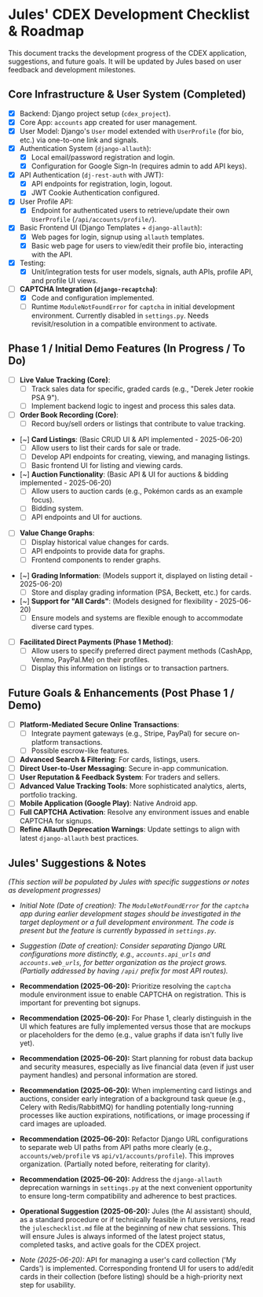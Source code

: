 # Jules' CDEX Development Checklist & Roadmap

This document tracks the development progress of the CDEX application, suggestions, and future goals. It will be updated by Jules based on user feedback and development milestones.

## Core Infrastructure & User System (Completed)

- [x] Backend: Django project setup (`cdex_project`).
- [x] Core App: `accounts` app created for user management.
- [x] User Model: Django's `User` model extended with `UserProfile` (for bio, etc.) via one-to-one link and signals.
- [x] Authentication System (`django-allauth`):
    - [x] Local email/password registration and login.
    - [x] Configuration for Google Sign-In (requires admin to add API keys).
- [x] API Authentication (`dj-rest-auth` with JWT):
    - [x] API endpoints for registration, login, logout.
    - [x] JWT Cookie Authentication configured.
- [x] User Profile API:
    - [x] Endpoint for authenticated users to retrieve/update their own `UserProfile` (`/api/accounts/profile/`).
- [x] Basic Frontend UI (Django Templates + `django-allauth`):
    - [x] Web pages for login, signup using `allauth` templates.
    - [x] Basic web page for users to view/edit their profile bio, interacting with the API.
- [x] Testing:
    - [x] Unit/integration tests for user models, signals, auth APIs, profile API, and profile UI views.
- [ ] **CAPTCHA Integration (`django-recaptcha`)**:
    - [x] Code and configuration implemented.
    - [ ] Runtime `ModuleNotFoundError` for `captcha` in initial development environment. Currently disabled in `settings.py`. Needs revisit/resolution in a compatible environment to activate.

## Phase 1 / Initial Demo Features (In Progress / To Do)

- [ ] **Live Value Tracking (Core)**:
    - [ ] Track sales data for specific, graded cards (e.g., "Derek Jeter rookie PSA 9").
    - [ ] Implement backend logic to ingest and process this sales data.
- [ ] **Order Book Recording (Core)**:
    - [ ] Record buy/sell orders or listings that contribute to value tracking.
- [~] **Card Listings**: (Basic CRUD UI & API implemented - 2025-06-20)
    - [ ] Allow users to list their cards for sale or trade.
    - [ ] Develop API endpoints for creating, viewing, and managing listings.
    - [ ] Basic frontend UI for listing and viewing cards.
- [~] **Auction Functionality**: (Basic API & UI for auctions & bidding implemented - 2025-06-20)
    - [ ] Allow users to auction cards (e.g., Pokémon cards as an example focus).
    - [ ] Bidding system.
    - [ ] API endpoints and UI for auctions.
- [ ] **Value Change Graphs**:
    - [ ] Display historical value changes for cards.
    - [ ] API endpoints to provide data for graphs.
    - [ ] Frontend components to render graphs.
- [~] **Grading Information**: (Models support it, displayed on listing detail - 2025-06-20)
    - [ ] Store and display grading information (PSA, Beckett, etc.) for cards.
- [~] **Support for "All Cards"**: (Models designed for flexibility - 2025-06-20)
    - [ ] Ensure models and systems are flexible enough to accommodate diverse card types.
- [ ] **Facilitated Direct Payments (Phase 1 Method)**:
    - [ ] Allow users to specify preferred direct payment methods (CashApp, Venmo, PayPal.Me) on their profiles.
    - [ ] Display this information on listings or to transaction partners.

## Future Goals & Enhancements (Post Phase 1 / Demo)

- [ ] **Platform-Mediated Secure Online Transactions**:
    - [ ] Integrate payment gateways (e.g., Stripe, PayPal) for secure on-platform transactions.
    - [ ] Possible escrow-like features.
- [ ] **Advanced Search & Filtering**: For cards, listings, users.
- [ ] **Direct User-to-User Messaging**: Secure in-app communication.
- [ ] **User Reputation & Feedback System**: For traders and sellers.
- [ ] **Advanced Value Tracking Tools**: More sophisticated analytics, alerts, portfolio tracking.
- [ ] **Mobile Application (Google Play)**: Native Android app.
- [ ] **Full CAPTCHA Activation**: Resolve any environment issues and enable CAPTCHA for signups.
- [ ] **Refine Allauth Deprecation Warnings**: Update settings to align with latest `django-allauth` best practices.

## Jules' Suggestions & Notes

*(This section will be populated by Jules with specific suggestions or notes as development progresses)*

- *Initial Note (Date of creation): The `ModuleNotFoundError` for the `captcha` app during earlier development stages should be investigated in the target deployment or a full development environment. The code is present but the feature is currently bypassed in `settings.py`.*
- *Suggestion (Date of creation): Consider separating Django URL configurations more distinctly, e.g., `accounts.api_urls` and `accounts.web_urls`, for better organization as the project grows. (Partially addressed by having `/api/` prefix for most API routes).*

- **Recommendation (2025-06-20):** Prioritize resolving the `captcha` module environment issue to enable CAPTCHA on registration. This is important for preventing bot signups.
- **Recommendation (2025-06-20):** For Phase 1, clearly distinguish in the UI which features are fully implemented versus those that are mockups or placeholders for the demo (e.g., value graphs if data isn't fully live yet).
- **Recommendation (2025-06-20):** Start planning for robust data backup and security measures, especially as live financial data (even if just user payment handles) and personal information are stored.
- **Recommendation (2025-06-20):** When implementing card listings and auctions, consider early integration of a background task queue (e.g., Celery with Redis/RabbitMQ) for handling potentially long-running processes like auction expirations, notifications, or image processing if card images are uploaded.
- **Recommendation (2025-06-20):** Refactor Django URL configurations to separate web UI paths from API paths more clearly (e.g., `accounts/web/profile` vs `api/v1/accounts/profile`). This improves organization. (Partially noted before, reiterating for clarity).
- **Recommendation (2025-06-20):** Address the `django-allauth` deprecation warnings in `settings.py` at the next convenient opportunity to ensure long-term compatibility and adherence to best practices.

- **Operational Suggestion (2025-06-20):** Jules (the AI assistant) should, as a standard procedure or if technically feasible in future versions, read the `juleschecklist.md` file at the beginning of new chat sessions. This will ensure Jules is always informed of the latest project status, completed tasks, and active goals for the CDEX project.

- *Note (2025-06-20):* API for managing a user's card collection ('My Cards') is implemented. Corresponding frontend UI for users to add/edit cards in their collection (before listing) should be a high-priority next step for usability.
